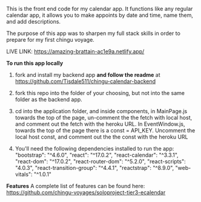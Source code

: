 This is the front end code for my calendar app. It functions like any regular calendar app, it allows you to make appoints by date and time, name them, and add descriptions. 

The purpose of this app was to sharpen my full stack skills in order to prepare for my first chingu voyage. 

LIVE LINK: https://amazing-brattain-ac1e9a.netlify.app/

**To run this app locally**
1) fork and install my backend app **and follow the readme** at https://github.com/Tisdale511/chingu-calendar-backend

2) fork this repo into the folder of your choosing, but not into the same folder as the backend app. 

3) cd into the application folder, and inside components, in MainPage.js towards the top of the page, un-comment the the fetch with local host, and comment out the fetch with the heroku URL. In EventWindow.js, towards the top of the page there is a const = API_KEY. Uncomment the local host const, and comment out the the const with the heroku URL

4) You'll need the following dependencies installed to run the app: 
    "bootstrap": "^4.6.0",
    "react": "^17.0.2",
    "react-calendar": "^3.3.1",
    "react-dom": "^17.0.2",
    "react-router-dom": "^5.2.0",
    "react-scripts": "4.0.3",
    "react-transition-group": "^4.4.1",
    "reactstrap": "^8.9.0",
    "web-vitals": "^1.0.1"



**Features**
A complete list of features can be found here: https://github.com/chingu-voyages/soloproject-tier3-ecalendar
